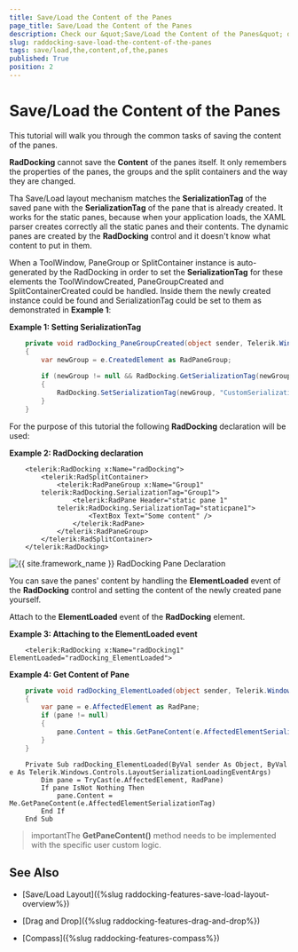 ```yaml
---
title: Save/Load the Content of the Panes
page_title: Save/Load the Content of the Panes
description: Check our &quot;Save/Load the Content of the Panes&quot; documentation article for the RadDocking {{ site.framework_name }} control.
slug: raddocking-save-load-the-content-of-the-panes
tags: save/load,the,content,of,the,panes
published: True
position: 2
---
```


# Save/Load the Content of the Panes

This tutorial will walk you through the common tasks of saving the content of the panes.

__RadDocking__ cannot save the __Content__ of the panes itself. It only remembers the properties of the panes, the groups and the split containers and the way they are changed.

Tha Save/Load layout mechanism matches the __SerializationTag__ of the saved pane with the __SerializationTag__ of the pane that is already created. It works for the static panes, because when your application loads, the XAML parser creates correctly all the static panes and their contents. The dynamic panes are created by the __RadDocking__ control and it doesn't know what content to put in them. 

When a ToolWindow, PaneGroup or SplitContainer instance is auto-generated by the RadDocking in order to set the __SerializationTag__ for these elements the ToolWindowCreated, PaneGroupCreated and SplitContainerCreated could be handled. Inside them the newly created instance could be found and SerializationTag could be set to them as demonstrated in __Example 1__:

__Example 1: Setting SerializationTag__

```C#
	private void radDocking_PaneGroupCreated(object sender, Telerik.Windows.Controls.Docking.ElementCreatedEventArgs e)
	{
	    var newGroup = e.CreatedElement as RadPaneGroup;
	
	    if (newGroup != null && RadDocking.GetSerializationTag(newGroup) == null)
	    {
	        RadDocking.SetSerializationTag(newGroup, "CustomSerializationTag");
	    }
	}
```

For the purpose of this tutorial the following __RadDocking__ declaration will be used:

__Example 2: RadDocking declaration__

```XAML
	<telerik:RadDocking x:Name="radDocking">
	    <telerik:RadSplitContainer>
	        <telerik:RadPaneGroup x:Name="Group1"
	    telerik:RadDocking.SerializationTag="Group1">
	            <telerik:RadPane Header="static pane 1"
	        telerik:RadDocking.SerializationTag="staticpane1">
	                <TextBox Text="Some content" />
	            </telerik:RadPane>
	        </telerik:RadPaneGroup>
	    </telerik:RadSplitContainer>
	</telerik:RadDocking>
```

![{{ site.framework_name }} RadDocking Pane Declaration](images/RadDocking_Features_SaveLoadPaneContent_010.png)

You can save the panes' content by handling the __ElementLoaded__ event of the __RadDocking__ control and setting the content of the newly created pane yourself.

Attach to the __ElementLoaded__ event of the __RadDocking__ element.

__Example 3: Attaching to the ElementLoaded event__

```XAML
	<telerik:RadDocking x:Name="radDocking1" ElementLoaded="radDocking_ElementLoaded">
```

__Example 4: Get Content of Pane__

```C#
	private void radDocking_ElementLoaded(object sender, Telerik.Windows.Controls.LayoutSerializationEventArgs e)
	{
	    var pane = e.AffectedElement as RadPane;
	    if (pane != null)
	    {
	        pane.Content = this.GetPaneContent(e.AffectedElementSerializationTag);
	    }
	}
```
```VB.NET
	Private Sub radDocking_ElementLoaded(ByVal sender As Object, ByVal e As Telerik.Windows.Controls.LayoutSerializationLoadingEventArgs)
		Dim pane = TryCast(e.AffectedElement, RadPane)
		If pane IsNot Nothing Then
			pane.Content = Me.GetPaneContent(e.AffectedElementSerializationTag)
		End If
	End Sub
```

>importantThe __GetPaneContent()__ method needs to be implemented with the specific user custom logic.


## See Also

 * [Save/Load Layout]({%slug raddocking-features-save-load-layout-overview%})

 * [Drag and Drop]({%slug raddocking-features-drag-and-drop%})

 * [Compass]({%slug raddocking-features-compass%})
